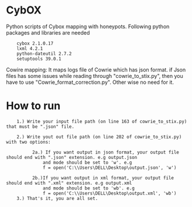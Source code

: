 # CybOX
Python scripts of Cybox mapping with honeypots.
Following python packages and libraries are needed 

        cybox 2.1.0.17 
        lxml 4.2.1 
        python-dateutil 2.7.2 
        setuptools 39.0.1

Cowire mapping: It maps logs file of Cowrie which has json format. if Json files has some issues while reading through "cowrie_to_stix.py", then you have to use "Cowrie_format_correction.py". Other wise no need for it.

# How to run

        1.) Write your input file path (on line 163 of cowrie_to_stix.py) that must be ".json" file.
        
        2.) Write yout out file path (on line 202 of cowrie_to_stix.py) with two options:
        
              2a.) If you want output in json format, your output file should end with ".json" extension. e.g output.json
                  and mode should be set to 'w'. e.g 
                  f = open('C:\\Users\DELL\Desktop\output.json', 'w')
                  
              2b.)If you want output in xml format, your output file should end with ".xml" extension. e.g output.xml
                  and mode should be set to 'wb'. e.g 
                  f = open('C:\\Users\DELL\Desktop\output.xml', 'wb')
        3.) That's it, you are all set.   

